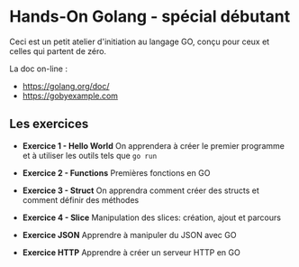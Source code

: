 # Hands-On Golang - spécial débutant

Ceci est un petit atelier d'initiation au langage GO, conçu pour ceux et celles qui partent de zéro.

La doc on-line :
 
* https://golang.org/doc/
* https://gobyexample.com


## Les exercices

* **Exercice 1 - Hello World**
On apprendera à créer le premier programme et à utiliser les outils tels que `go run`

* **Exercice 2 - Functions**
Premières fonctions en GO

* **Exercice 3 - Struct**
On apprendra comment créer des structs et comment définir des méthodes

* **Exercice 4 - Slice**
Manipulation des slices: création, ajout et parcours

* **Exercice JSON**
Apprendre à manipuler du JSON avec GO

* **Exercice HTTP**
Apprendre à créer un serveur HTTP en GO